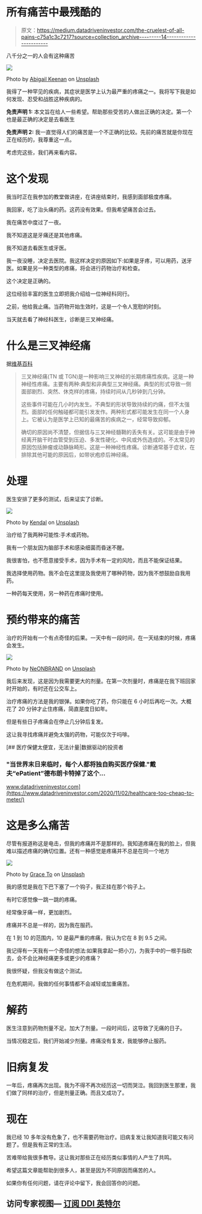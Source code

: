 # 所有痛苦中最残酷的

> 原文：<https://medium.datadriveninvestor.com/the-cruelest-of-all-pains-c75a1c3c7217?source=collection_archive---------14----------------------->

八千分之一的人会有这种痛苦

![](img/9e8520aebcc2f1407e7cf4dc2d984cfb.png)

Photo by [Abigail Keenan](https://unsplash.com/@akeenster?utm_source=medium&utm_medium=referral) on [Unsplash](https://unsplash.com?utm_source=medium&utm_medium=referral)

我得了一种罕见的疾病，其症状是医学上认为最严重的疼痛之一。我将写下我是如何发现、忍受和战胜这种疾病的。

**免责声明 1:** 本文旨在给人一些希望。帮助那些受苦的人做出正确的决定。第一个也是最正确的决定是去看医生

**免责声明 2:** 我一直觉得人们的痛苦是一个不正确的比较。先前的痛苦就是你现在正在经历的，我尊重这一点。

考虑完这些，我们再来看内容。

# 这个发现

我当时正在我参加的教堂做讲座，在讲座结束时，我感到面部极度疼痛。

我回家，吃了治头痛的药。这药没有效果。但我希望痛苦会过去。

我在痛苦中度过了一夜。

我不知道这是牙痛还是其他疼痛。

我不知道去看医生或牙医。

我一夜没睡，决定去医院。我这样决定的原因如下:如果是牙疼，可以用药，送牙医。如果是另一种类型的疼痛，将会进行药物治疗和检查。

这个决定是正确的。

这位经验丰富的医生立即把我介绍给一位神经科同行。

之前，他给我止痛。当药物开始生效时，这是一个令人宽慰的时刻。

当天就去看了神经科医生，诊断是三叉神经痛。

# 什么是三叉神经痛

据[维基百科](https://en.wikipedia.org/wiki/Trigeminal_neuralgia)

> 三叉神经痛(TN 或 TGN)是一种影响三叉神经的长期疼痛性疾病。这是一种神经性疼痛。主要有两种:典型和非典型三叉神经痛。典型的形式导致一侧面部剧烈、突然、休克样的疼痛，持续时间从几秒钟到几分钟。
> 
> 这些事件可能在几小时内发生。不典型的形状导致持续的灼痛，但不太强烈。面部的任何触碰都可能引发发作。两种形式都可能发生在同一个人身上。它被认为是医学上已知的最痛苦的疾病之一，经常导致抑郁。
> 
> 确切的原因尚不清楚，但据信与三叉神经髓鞘的丢失有关。这可能是由于神经离开脑干时血管受到压迫、多发性硬化、中风或外伤造成的。不太常见的原因包括肿瘤或动静脉畸形。这是一种神经性疼痛。诊断通常基于症状，在排除其他可能的原因后，如带状疱疹后神经痛。

# 处理

医生安排了更多的测试，后来证实了诊断。

![](img/2f9d3873e8c768d88c6b61822ad9d864.png)

Photo by [Kendal](https://unsplash.com/@hikendal?utm_source=medium&utm_medium=referral) on [Unsplash](https://unsplash.com?utm_source=medium&utm_medium=referral)

治疗给了我两种可能性:手术或药物。

我有一个朋友因为脑部手术和感染细菌而昏迷不醒。

我很害怕，也不愿意接受手术，因为手术有一定的风险，而且不能保证结果。

我选择使用药物。我不会在这里提及我使用了哪种药物，因为我不想鼓励自我用药。

一种药每天使用，另一种药在疼痛时使用。

# 预约带来的痛苦

治疗的开始有一个有点奇怪的后果。一天中有一段时间，在一天结束的时候，疼痛会发生。

![](img/2eb94294669494f219b5159b3e104ada.png)

Photo by [NeONBRAND](https://unsplash.com/@neonbrand?utm_source=medium&utm_medium=referral) on [Unsplash](https://unsplash.com?utm_source=medium&utm_medium=referral)

我后来发现，这是因为我需要更大的剂量。在第一次剂量时，疼痛是在我下班回家时开始的，有时还在公交车上。

治疗疼痛的方法是我的银弹。如果你吃了药，你只能在 6 小时后再吃一次。大概花了 20 分钟才止住疼痛，简直是度日如年。

但是有些日子疼痛会在停止几分钟后复发。

这让我寻找疼痛并避免太强的药物，可能仅次于吗啡。

[](https://www.datadriveninvestor.com/2020/11/02/healthcare-too-cheap-to-meter/) [## 医疗保健太便宜，无法计量|数据驱动的投资者

### "当世界末日来临时，每个人都将独自购买医疗保健."戴夫“ePatient”德布朗卡特掉了这个…

www.datadriveninvestor.com](https://www.datadriveninvestor.com/2020/11/02/healthcare-too-cheap-to-meter/) 

# 这是多么痛苦

尽管有报道称这是电击，但我的疼痛并不是那样的。我知道疼痛在我的脸上，但我难以描述疼痛的确切位置。还有一种感觉是疼痛并不总是在同一个地方

![](img/311d74048a21be6858df65dd392eb023.png)

Photo by [Grace To](https://unsplash.com/@gigalilac?utm_source=medium&utm_medium=referral) on [Unsplash](https://unsplash.com?utm_source=medium&utm_medium=referral)

我的感觉是我在下巴下塞了一个钩子，我正挂在那个钩子上。

有时它感觉像一跳一跳的疼痛。

经常像牙痛一样，更加剧烈。

疼痛并不总是一样的，因为我在服药。

在 1 到 10 的范围内，10 是最严重的疼痛，我认为它在 8 到 9.5 之间。

我记得有一天我有一个奇怪的想法:如果我拿起一把小刀，为我手中的一根手指砍去，会不会比神经痛更多或更少的疼痛？

我很怀疑，但我没有做这个测试。

在危机期间，我做的任何事情都不会减轻或加重痛苦。

# 解药

医生注意到药物剂量不足。加大了剂量。一段时间后，这导致了无痛的日子。

当情况稳定后，我们开始减少剂量。疼痛没有复发，我能够停止服药。

# 旧病复发

一年后，疼痛再次出现。我为不得不再次经历这一切而哭泣。我回到医生那里，我们做了同样的治疗，但是剂量正确。而且又成功了。

# 现在

我已经 10 多年没有危象了，也不需要药物治疗。旧病复发让我知道我可能又有问题了。但是我有正常的生活。

苦难带给我很多教导。这让我对那些正在经历类似事情的人产生了共鸣。

希望这篇文章能帮助到很多人，甚至是因为不同原因而痛苦的人。

如果你有任何问题，请在评论中留下，我会回答你的问题。

## 访问专家视图— [订阅 DDI 英特尔](https://datadriveninvestor.com/ddi-intel)